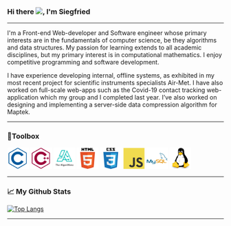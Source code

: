 ### Hi there <img src="https://raw.githubusercontent.com/MartinHeinz/MartinHeinz/master/wave.gif" width="30px">, I'm Siegfried 

---

I'm a Front-end Web-developer and Software engineer whose primary interests are in the fundamentals of computer science, be they algorithms and data structures. My passion for learning extends to all academic disciplines, but my primary interest is in computational mathematics. I enjoy competitive programming and software development. 

I have experience developing internal, offline systems, as exhibited in my most recent project for scientific instruments specialists Air-Met. I have also worked on full-scale web-apps such as the Covid-19 contact tracking web-application which my group and I completed last year. I’ve also worked on designing and implementing a server-side data compression algorithm for Maptek. 

---

### 🧰Toolbox

<img src="https://github.com/devicons/devicon/blob/master/icons/c/c-line.svg" alt="C Logo" width="50px" height="50px" /> <img src="https://github.com/devicons/devicon/blob/master/icons/cplusplus/cplusplus-line.svg" alt="C++ Logo" width="50px" height="50px" /> <img src="https://github.com/devicons/devicon/blob/master/icons/thealgorithms/thealgorithms-original-wordmark.svg" alt="MYSQL Logo" width="50px" height="50px" /> <img src="https://github.com/devicons/devicon/blob/master/icons/html5/html5-original-wordmark.svg" alt="HTML5 Logo" width="50px" height="50px" /> <img src="https://github.com/devicons/devicon/blob/master/icons/css3/css3-original-wordmark.svg" alt="CSS Logo" width="50px" height="50px" /> <img src="https://github.com/devicons/devicon/blob/master/icons/javascript/javascript-original.svg" alt="JS Logo" width="50px" height="50px" /> <img src="https://github.com/devicons/devicon/blob/master/icons/mysql/mysql-original-wordmark.svg" alt="MYSQL Logo" width="50px" height="50px" /> <img src="https://github.com/devicons/devicon/blob/master/icons/linux/linux-original.svg" alt="MYSQL Logo" width="50px" height="50px" /> 

---

### 📈 My Github Stats

[![Top Langs](https://github-readme-stats.vercel.app/api/top-langs/?username=eulersBrick)](https://github.com/eulersBrick/github-readme-stats)

---

<!--
**eulersBrick/eulersBrick** is a ✨ _special_ ✨ repository because its `README.md` (this file) appears on your GitHub profile.

Here are some ideas to get you started:

- 🔭 I’m currently working on ...
- 🌱 I’m currently learning ...
- 👯 I’m looking to collaborate on ...
- 🤔 I’m looking for help with ...
- 💬 Ask me about ...
- 📫 How to reach me: ...
- 😄 Pronouns: ...
- ⚡ Fun fact: ...
-->
